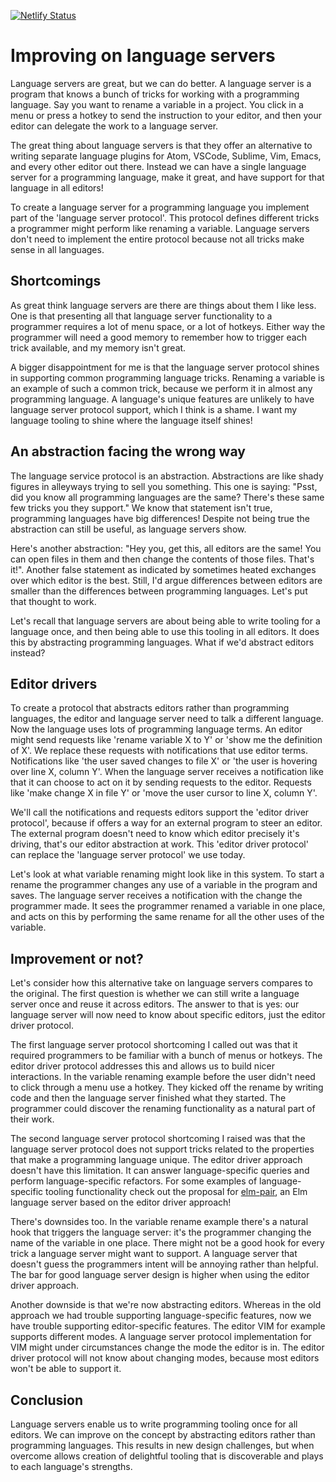 [![Netlify Status](https://api.netlify.com/api/v1/badges/21cfeac6-cf5a-48d0-8605-9c2ca52fd99b/deploy-status)](https://app.netlify.com/sites/elm-pair/deploys)

# Improving on language servers

Language servers are great, but we can do better. A language server is a program that knows a bunch of tricks for working with a programming language. Say you want to rename a variable in a project. You click in a menu or press a hotkey to send the instruction to your editor, and then your editor can delegate the work to a language server.

The great thing about language servers is that they offer an alternative to writing separate language plugins for Atom, VSCode, Sublime, Vim, Emacs, and every other editor out there. Instead we can have a single language server for a programming language, make it great, and have support for that language in all editors!

To create a language server for a programming language you implement part of the 'language server protocol'. This protocol defines different tricks a programmer might perform like renaming a variable. Language servers don't need to implement the entire protocol because not all tricks make sense in all languages.

## Shortcomings

As great think language servers are there are things about them I like less. One is that presenting all that language server functionality to a programmer requires a lot of menu space, or a lot of hotkeys. Either way the programmer will need a good memory to remember how to trigger each trick available, and my memory isn't great.

A bigger disappointment for me is that the language server protocol shines in supporting common programming language tricks. Renaming a variable is an example of such a common trick, because we perform it in almost any programming language. A language's unique features are unlikely to have language server protocol support, which I think is a shame. I want my language tooling to shine where the language itself shines!

## An abstraction facing the wrong way

The language service protocol is an abstraction. Abstractions are like shady figures in alleyways trying to sell you something. This one is saying: "Psst, did you know all programming languages are the same? There's these same few tricks you they support." We know that statement isn't true, programming languages have big differences! Despite not being true the abstraction can still be useful, as language servers show.

Here's another abstraction: "Hey you, get this, all editors are the same! You can open files in them and then change the contents of those files. That's it!". Another false statement as indicated by sometimes heated exchanges over which editor is the best. Still, I'd argue differences between editors are smaller than the differences between programming languages. Let's put that thought to work.

Let's recall that language servers are about being able to write tooling for a language once, and then being able to use this tooling in all editors. It does this by abstracting programming languages. What if we'd abstract editors instead?

## Editor drivers

To create a protocol that abstracts editors rather than programming languages, the editor and language server need to talk a different language. Now the language uses lots of programming language terms. An editor might send requests like 'rename variable X to Y' or 'show me the definition of X'. We replace these requests with notifications that use editor terms. Notifications like 'the user saved changes to file X' or 'the user is hovering over line X, column Y'. When the language server receives a notification like that it can choose to act on it by sending requests to the editor. Requests like 'make change X in file Y' or 'move the user cursor to line X, column Y'.

We'll call the notifications and requests editors support the 'editor driver protocol', because if offers a way for an external program to steer an editor. The external program doesn't need to know which editor precisely it's driving, that's our editor abstraction at work. This 'editor driver protocol' can replace the 'language server protocol' we use today.

Let's look at what variable renaming might look like in this system. To start a rename the programmer changes any use of a variable in the program and saves. The language server receives a notification with the change the programmer made. It sees the programmer renamed a variable in one place, and acts on this by performing the same rename for all the other uses of the variable.

## Improvement or not?

Let's consider how this alternative take on language servers compares to the original. The first question is whether we can still write a language server once and reuse it across editors. The answer to that is yes: our language server will now need to know about specific editors, just the editor driver protocol.

The first language server protocol shortcoming I called out was that it required programmers to be familiar with a bunch of menus or hotkeys. The editor driver protocol addresses this and allows us to build nicer interactions. In the variable renaming example before the user didn't need to click through a menu use a hotkey. They kicked off the rename by writing code and then the language server finished what they started. The programmer could discover the renaming functionality as a natural part of their work.

The second language server protocol shortcoming I raised was that the language server protocol does not support tricks related to the properties that make a programming language unique. The editor driver approach doesn't have this limitation. It can answer language-specific queries and perform language-specific refactors. For some examples of language-specific tooling functionality check out the proposal for [elm-pair], an Elm language server based on the editor driver approach!

There's downsides too. In the variable rename example there's a natural hook that triggers the language server: it's the programmer changing the name of the variable in one place. There might not be a good hook for every trick a language server might want to support. A language server that doesn't guess the programmers intent will be annoying rather than helpful. The bar for good language server design is higher when using the editor driver approach.

Another downside is that we're now abstracting editors. Whereas in the old approach we had trouble supporting language-specific features, now we have trouble supporting editor-specific features. The editor VIM for example supports different modes. A language server protocol implementation for VIM might under circumstances change the mode the editor is in. The editor driver protocol will not know about changing modes, because most editors won't be able to support it.

## Conclusion

Language servers enable us to write programming tooling once for all editors. We can improve on the concept by abstracting editors rather than programming languages. This results in new design challenges, but when overcome allows creation of delightful tooling that is discoverable and plays to each language's strengths.

[elm-pair]: https://elm-pair.jasperwoudenberg.com/
